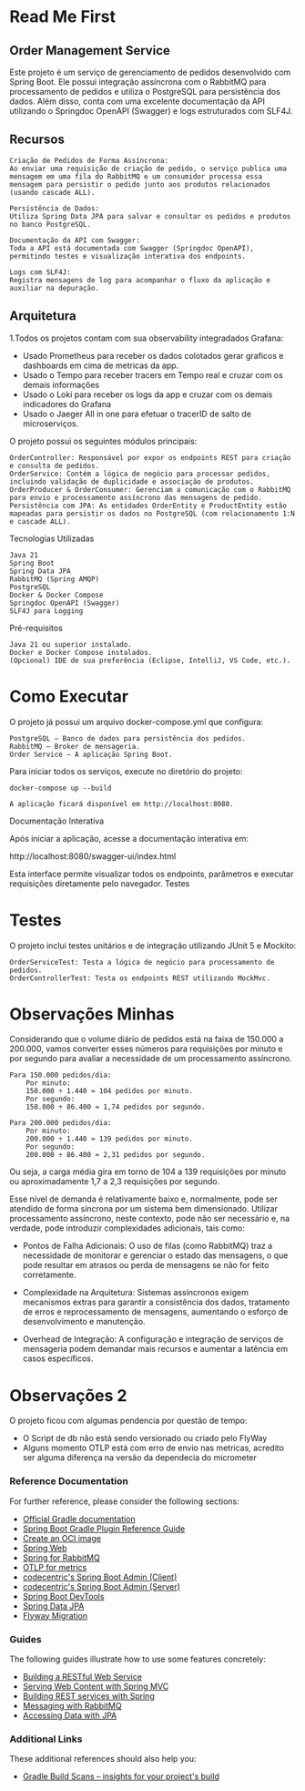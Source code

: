 # Read Me First
## Order Management Service

Este projeto é um serviço de gerenciamento de pedidos desenvolvido com Spring Boot. Ele possui integração assíncrona com o RabbitMQ para processamento de pedidos e utiliza o PostgreSQL para persistência dos dados. Além disso, conta com uma excelente documentação da API utilizando o Springdoc OpenAPI (Swagger) e logs estruturados com SLF4J.
## Recursos

    Criação de Pedidos de Forma Assíncrona:
    Ao enviar uma requisição de criação de pedido, o serviço publica uma mensagem em uma fila do RabbitMQ e um consumidor processa essa mensagem para persistir o pedido junto aos produtos relacionados (usando cascade ALL).

    Persistência de Dados:
    Utiliza Spring Data JPA para salvar e consultar os pedidos e produtos no banco PostgreSQL.

    Documentação da API com Swagger:
    Toda a API está documentada com Swagger (Springdoc OpenAPI), permitindo testes e visualização interativa dos endpoints.

    Logs com SLF4J:
    Registra mensagens de log para acompanhar o fluxo da aplicação e auxiliar na depuração.

## Arquitetura

1.Todos os projetos contam com sua observability integradados Grafana:
- Usado Prometheus para receber os dados colotados gerar graficos e dashboards em cima de metricas da app.
- Usado o Tempo para receber tracers em Tempo real e cruzar com os demais informações
- Usado o Loki para receber os logs da app e cruzar com os demais indicadores do Grafana
- Usado o Jaeger All in one para efetuar o tracerID de salto de microserviços.

O projeto possui os seguintes módulos principais:

    OrderController: Responsável por expor os endpoints REST para criação e consulta de pedidos.
    OrderService: Contém a lógica de negócio para processar pedidos, incluindo validação de duplicidade e associação de produtos.
    OrderProducer & OrderConsumer: Gerenciam a comunicação com o RabbitMQ para envio e processamento assíncrono das mensagens de pedido.
    Persistência com JPA: As entidades OrderEntity e ProductEntity estão mapeadas para persistir os dados no PostgreSQL (com relacionamento 1:N e cascade ALL).

Tecnologias Utilizadas

    Java 21
    Spring Boot
    Spring Data JPA
    RabbitMQ (Spring AMQP)
    PostgreSQL
    Docker & Docker Compose
    Springdoc OpenAPI (Swagger)
    SLF4J para Logging

Pré-requisitos

    Java 21 ou superior instalado.
    Docker e Docker Compose instalados.
    (Opcional) IDE de sua preferência (Eclipse, IntelliJ, VS Code, etc.).

# Como Executar

O projeto já possui um arquivo docker-compose.yml que configura:

    PostgreSQL – Banco de dados para persistência dos pedidos.
    RabbitMQ – Broker de mensageria.
    Order Service – A aplicação Spring Boot.

Para iniciar todos os serviços, execute no diretório do projeto:

    docker-compose up --build

    A aplicação ficará disponível em http://localhost:8080.

Documentação Interativa

Após iniciar a aplicação, acesse a documentação interativa em:

http://localhost:8080/swagger-ui/index.html

Esta interface permite visualizar todos os endpoints, parâmetros e executar requisições diretamente pelo navegador.
Testes

# Testes

O projeto inclui testes unitários e de integração utilizando JUnit 5 e Mockito:

    OrderServiceTest: Testa a lógica de negócio para processamento de pedidos.
    OrderControllerTest: Testa os endpoints REST utilizando MockMvc.

# Observações Minhas
Considerando que o volume diário de pedidos está na faixa de 150.000 a 200.000, vamos converter esses números para requisições por minuto e por segundo para avaliar a necessidade de um processamento assíncrono.

    Para 150.000 pedidos/dia:
        Por minuto:
        150.000 ÷ 1.440 ≈ 104 pedidos por minuto.
        Por segundo:
        150.000 ÷ 86.400 ≈ 1,74 pedidos por segundo.

    Para 200.000 pedidos/dia:
        Por minuto:
        200.000 ÷ 1.440 ≈ 139 pedidos por minuto.
        Por segundo:
        200.000 ÷ 86.400 ≈ 2,31 pedidos por segundo.

Ou seja, a carga média gira em torno de 104 a 139 requisições por minuto ou aproximadamente 1,7 a 2,3 requisições por segundo.

Esse nível de demanda é relativamente baixo e, normalmente, pode ser atendido de forma síncrona por um sistema bem dimensionado. Utilizar processamento assíncrono, neste contexto, pode não ser necessário e, na verdade, pode introduzir complexidades adicionais, tais como:

- Pontos de Falha Adicionais:
  O uso de filas (como RabbitMQ) traz a necessidade de monitorar e gerenciar o estado das mensagens, o que pode resultar em atrasos ou perda de mensagens se não for feito corretamente.

- Complexidade na Arquitetura:
  Sistemas assíncronos exigem mecanismos extras para garantir a consistência dos dados, tratamento de erros e reprocessamento de mensagens, aumentando o esforço de desenvolvimento e manutenção.

- Overhead de Integração:
  A configuração e integração de serviços de mensageria podem demandar mais recursos e aumentar a latência em casos específicos.

# Observações 2

O projeto ficou com algumas pendencia por questão de tempo:
- O Script de db não está sendo versionado ou criado pelo FlyWay
- Alguns momento OTLP está com erro de envio nas metricas, acredito ser alguma diferença na versão da dependecia do micrometer


### Reference Documentation
For further reference, please consider the following sections:

* [Official Gradle documentation](https://docs.gradle.org)
* [Spring Boot Gradle Plugin Reference Guide](https://docs.spring.io/spring-boot/3.4.3-SNAPSHOT/gradle-plugin)
* [Create an OCI image](https://docs.spring.io/spring-boot/3.4.3-SNAPSHOT/gradle-plugin/packaging-oci-image.html)
* [Spring Web](https://docs.spring.io/spring-boot/3.4.3-SNAPSHOT/reference/web/servlet.html)
* [Spring for RabbitMQ](https://docs.spring.io/spring-boot/3.4.3-SNAPSHOT/reference/messaging/amqp.html)
* [OTLP for metrics](https://docs.spring.io/spring-boot/3.4.3-SNAPSHOT/reference/actuator/metrics.html#actuator.metrics.export.otlp)
* [codecentric's Spring Boot Admin (Client)](https://codecentric.github.io/spring-boot-admin/current/#getting-started)
* [codecentric's Spring Boot Admin (Server)](https://codecentric.github.io/spring-boot-admin/current/#getting-started)
* [Spring Boot DevTools](https://docs.spring.io/spring-boot/3.4.3-SNAPSHOT/reference/using/devtools.html)
* [Spring Data JPA](https://docs.spring.io/spring-boot/3.4.3-SNAPSHOT/reference/data/sql.html#data.sql.jpa-and-spring-data)
* [Flyway Migration](https://docs.spring.io/spring-boot/3.4.3-SNAPSHOT/how-to/data-initialization.html#howto.data-initialization.migration-tool.flyway)

### Guides
The following guides illustrate how to use some features concretely:

* [Building a RESTful Web Service](https://spring.io/guides/gs/rest-service/)
* [Serving Web Content with Spring MVC](https://spring.io/guides/gs/serving-web-content/)
* [Building REST services with Spring](https://spring.io/guides/tutorials/rest/)
* [Messaging with RabbitMQ](https://spring.io/guides/gs/messaging-rabbitmq/)
* [Accessing Data with JPA](https://spring.io/guides/gs/accessing-data-jpa/)

### Additional Links
These additional references should also help you:

* [Gradle Build Scans – insights for your project's build](https://scans.gradle.com#gradle)


